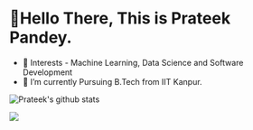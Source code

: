 #  👋Hello There, This is Prateek Pandey.
- 👀 Interests - Machine Learning, Data Science and Software Development
- 🌱 I’m currently Pursuing B.Tech from IIT Kanpur.

![Prateek's github stats](https://github-readme-stats.vercel.app/api?username=prateekp-01&show_icons=true&theme=tokyonight)

<img align="center" src="https://github-readme-stats.vercel.app/api/top-langs/?username=prateekp-01&layout=compact&show_icons=true&theme=tokyonight" />
